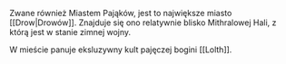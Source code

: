 Zwane również Miastem Pająków, jest to największe miasto [[Drow|Drowów]]. Znajduje się ono relatywnie blisko Mithralowej Hali, z którą jest w stanie zimnej wojny.

W mieście panuje eksluzywny kult pajęczej bogini [[Lolth]].